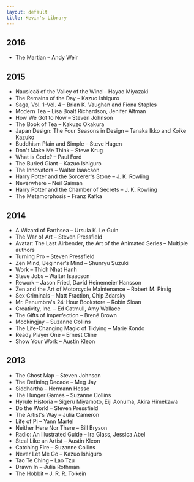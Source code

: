 ```yaml
---
layout: default
title: Kevin's Library
---
```


## 2016

* The Martian – Andy Weir

## 2015

* Nausicaä of the Valley of the Wind – Hayao Miyazaki
* The Remains of the Day – Kazuo Ishiguro
* Saga, Vol. 1-Vol. 4 – Brian K. Vaughan and Fiona Staples
* Modern Tea – Lisa Boalt Richardson, Jenifer Altman
* How We Got to Now – Steven Johnson
* The Book of Tea – Kakuzo Okakura
* Japan Design: The Four Seasons in Design – Tanaka Ikko and Koike Kazuko
* Buddhism Plain and Simple – Steve Hagen
* Don't Make Me Think – Steve Krug
* What is Code? – Paul Ford
* The Buried Giant – Kazuo Ishiguro
* The Innovators – Walter Isaacson
* Harry Potter and the Sorcerer's Stone – J. K. Rowling
* Neverwhere – Neil Gaiman
* Harry Potter and the Chamber of Secrets – J. K. Rowling
* The Metamorphosis – Franz Kafka

## 2014

* A Wizard of Earthsea – Ursula K. Le Guin
* The War of Art – Steven Pressfield
* Avatar: The Last Airbender, the Art of the Animated Series – Multiple authors
* Turning Pro – Steven Pressfield
* Zen Mind, Beginner’s Mind – Shunryu Suzuki
* Work – Thich Nhat Hanh
* Steve Jobs – Walter Isaacson
* Rework – Jason Fried, David Heinemeier Hansson
* Zen and the Art of Motorcycle Maintenance – Robert M. Pirsig
* Sex Criminals – Matt Fraction, Chip Zdarsky
* Mr. Penumbra's 24-Hour Bookstore – Robin Sloan
* Creativity, Inc. – Ed Catmull, Amy Wallace
* The Gifts of Imperfection – Brené Brown
* Mockingjay – Suzanne Collins
* The Life-Changing Magic of Tidying – Marie Kondo
* Ready Player One – Ernest Cline
* Show Your Work – Austin Kleon

## 2013

* The Ghost Map – Steven Johnson
* The Defining Decade – Meg Jay
* Siddhartha – Hermann Hesse
* The Hunger Games – Suzanne Collins
* Hyrule Historia – Sigeru Miyamoto, Eiji Aonuma, Akira Himekawa
* Do the Work! – Steven Pressfield
* The Artist's Way – Julia Cameron
* Life of Pi – Yann Martel
* Neither Here Nor There – Bill Bryson
* Radio: An Illustrated Guide – Ira Glass, Jessica Abel
* Steal Like an Artist – Austin Kleon
* Catching Fire – Suzanne Collins
* Never Let Me Go – Kazuo Ishiguro
* Tao Te Ching – Lao Tzu
* Drawn In – Julia Rothman
* The Hobbit – J. R. R. Tolkein
